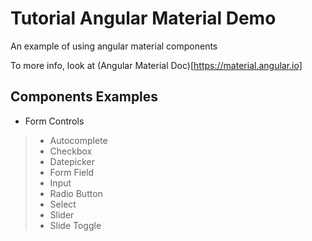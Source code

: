 # Tutorial Angular Material Demo

An example of using angular material components

To more info, look at (Angular Material Doc)[https://material.angular.io]

## Components Examples

- Form Controls
> - Autocomplete 
> - Checkbox
> - Datepicker
> - Form Field
> - Input
> - Radio Button
> - Select
> - Slider
> - Slide Toggle

